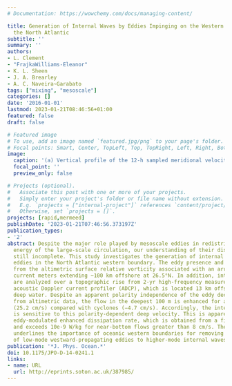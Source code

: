```yaml
---
# Documentation: https://wowchemy.com/docs/managing-content/

title: Generation of Internal Waves by Eddies Impinging on the Western Boundary of
  the North Atlantic
subtitle: ''
summary: ''
authors:
- L. Clement
- "FrajkaWilliams-Eleanor"
- K. L. Sheen
- J. A. Brearley
- A. C. Naveira~Garabato
tags: ["mixing", "mesoscale"]
categories: []
date: '2016-01-01'
lastmod: 2023-01-21T08:46:56+01:00
featured: false
draft: false

# Featured image
# To use, add an image named `featured.jpg/png` to your page's folder.
# Focal points: Smart, Center, TopLeft, Top, TopRight, Left, Right, BottomLeft, Bottom, BottomRight.
image:
  caption: '(a) Vertical profile of the 12-h sampled meridional velocity at Wba, (b) zonal and (c) meridional baroclinic velocity 3–10-h bandpass-filtered, and (d) clockwise (red) and counterclockwise (black) components of the buoyancy frequency–normalized shear variance. This subset taken in 2010 represents the transition from anticyclone A1 to cyclone C1 delimited by the vertical black line in (a) based on the sign change of the surface relative vorticity. The two wave packets mentioned in the text are marked by black rectangles in (b),(c).'
  focal_point: ''
  preview_only: false

# Projects (optional).
#   Associate this post with one or more of your projects.
#   Simply enter your project's folder or file name without extension.
#   E.g. `projects = ["internal-project"]` references `content/project/deep-learning/index.md`.
#   Otherwise, set `projects = []`.
projects: [rapid,mermeed]
publishDate: '2023-01-21T07:46:56.373197Z'
publication_types:
- '2'
abstract: Despite the major role played by mesoscale eddies in redistributing the
  energy of the large-scale circulation, our understanding of their dissipation is
  still incomplete. This study investigates the generation of internal waves by decaying
  eddies in the North Atlantic western boundary. The eddy presence and decay are measured
  from the altimetric surface relative vorticity associated with an array of full-depth
  current meters extending ~100 km offshore at 26.5°N. In addition, internal waves
  are analyzed over a topographic rise from 2-yr high-frequency measurements of an
  acoustic Doppler current profiler (ADCP), which is located 13 km offshore in 600-m
  deep water. Despite an apparent polarity independence of the eddy decay observed
  from altimetric data, the flow in the deepest 100 m is enhanced for anticyclones
  (25.2 cm/s) compared with cyclones (−4.7 cm/s). Accordingly, the internal wave field
  is sensitive to this polarity-dependent deep velocity. This is apparent from the
  eddy-modulated enhanced dissipation rate, which is obtained from a finescale parameterization
  and exceeds 10e-9 W/kg for near-bottom flows greater than 8 cm/s. The present study
  underlines the importance of oceanic western boundaries for removing the energy
  of low-mode westward-propagating eddies to higher-mode internal waves.
publication: '*J. Phys. Ocean.*'
doi: 10.1175/JPO-D-14-0241.1
links:
- name: URL
  url: http://eprints.soton.ac.uk/387985/
---
```

